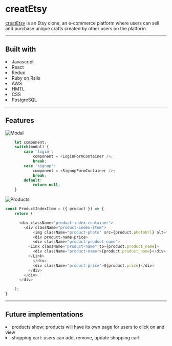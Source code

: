 <h1>creatEtsy</h1>

[creatEtsy](https://createtsy.herokuapp.com/#/) is an Etsy clone, an e-commerce platform where users can sell and purchase unique crafts created by other users on the platform.

---

<h2>Built with</h2>
<li>Javascript</li>
<li>React</li>
<li>Redux</li>
<li>Ruby on Rails</li>
<li>AWS</li>
<li>HMTL</li>
<li>CSS</li>
<li>PostgreSQL</li>

---
<h2>Features</h2>

![Modal](https://i.imgur.com/netiN4P.png)

```javascript
    let component;
    switch(modal) {
        case 'login':
            component = <LoginFormContainer />;
            break;
        case 'signup':
            component = <SignupFormContainer />;
            break;
        default:
            return null;
    }
```

![Products](https://i.imgur.com/sVAj8Rr.png)

```javascript
const ProductIndexItem = ({ product }) => {
    return (

      <div className="product-index-container">
        <div className="product-index-item">
            <img className="product-photo" src={product.photoUrl} alt="" />
            <div product-name-price>
            <div className="product-product-name">
          <Link className="product-name" to={product.product_name}>
            <div className="product-name">{product.product_name}</div>
          </Link>
            </div>
            <div className="product-price">${product.price}</div>
          </div>
        </div>
      </div>

    );
}
```

---
<h2>Future implementations</h2>
<li>products show: products will have its own page for users to click on and view</li>
<li>shopping cart: users can add, remove, update shopping cart</li>